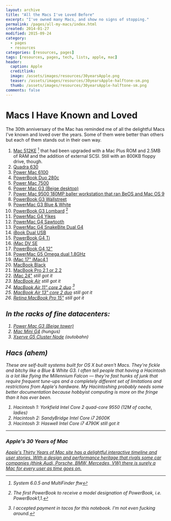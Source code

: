 ```yaml
---
layout: archive
title: "All the Macs I've Loved Before"
excerpt: "I've owned many Macs, and show no signs of stopping."
permalink: /pages/all-my-macs/index.html
created: 2014-01-27
modified: 2015-09-24
category:
  - pages
  - resources
categories: [resources, pages]
tags: [resources, pages, tech, lists, apple, mac]
header:
  caption: Apple
  creditlink:
  image: /assets/images/resources/30yearsApple.png
  teaser: /assets/images/resources/30yearsApple-halftone-sm.png
  thumb: /assets/images/resources/30yearsApple-halftone-sm.png
comments: false
---
```

# Macs I Have Known and Loved

The 30th anniversary of the Mac has reminded me of all the delightful Macs I've known and loved over the years. Some of them were better than others but each of them stands out in their own way.

1. [Mac 512KE](http://en.wikipedia.org/wiki/Macintosh_512K) [^1] that had been upgraded with a Mac Plus ROM and 2.5MB of RAM and the addition of external SCSI. Still with an 800KB floppy drive, though.
1. [Quadra 630](http://en.wikipedia.org/wiki/Quadra_630) 
1. [Power Mac 6100](http://en.wikipedia.org/wiki/Power_Macintosh_6100)
1. [PowerBook Duo 280c](http://en.wikipedia.org/wiki/PowerBook_Duo)
1. [Power Mac 7500](http://en.wikipedia.org/wiki/Power_Macintosh_7500)
1. [Power Mac G3 (Beige desktop)](http://en.wikipedia.org/wiki/Power_Macintosh_G3)
1. [Power Mac 9500 180MP baller workstation that ran BeOS and Mac OS 9](http://en.wikipedia.org/wiki/Power_Macintosh_9500)
1. [PowerBook G3 Wallstreet](http://en.wikipedia.org/wiki/PowerBook_G3)
1. [PowerMac G3 Blue & White](http://en.wikipedia.org/wiki/Power_Macintosh_G3_(Blue_%26_White))
1. [PowerBook G3 Lombard](http://en.wikipedia.org/wiki/PowerBook_G3) [^2]
1. [PowerMac G4 Yikes](http://en.wikipedia.org/wiki/Power_Macintosh_G4)
1. [PowerMac G4 Sawtooth](http://en.wikipedia.org/wiki/Power_Macintosh_G4)
1. [PowerMac G4 SnakeBite Dual G4](http://en.wikipedia.org/wiki/Power_Macintosh_G4)
1. [iBook Dual USB](http://en.wikipedia.org/wiki/IBook) 
1. [PowerBook G4 Ti](http://en.wikipedia.org/wiki/PowerBook_G4)
1. [iMac DV SE](http://en.wikipedia.org/wiki/IMac_G3)
1. [PowerBook G4 12"](http://en.wikipedia.org/wiki/PowerBook_G4)
1. [PowerMac G5 Omega dual 1.8GHz](http://en.wikipedia.org/wiki/Power_Macintosh_G5)
1. [iMac 17" iMac4,1](http://en.wikipedia.org/wiki/IMac_(Intel-based))
1. [MacBook Black](http://en.wikipedia.org/wiki/MacBook)
1. [MacBook Pro 2,1 or 2,2](http://en.wikipedia.org/wiki/MacBook_Pro)
1. [iMac 24"](http://en.wikipedia.org/wiki/IMac_(Intel-based)) *still got it* <i class="fa fa-icon-thumbs-up">
1. [MacBook Air](http://en.wikipedia.org/wiki/MacBook_Air) *still got it* <i class="fa fa-icon-thumbs-up"></i>
1. [MacBook Air 11" core 2 duo](http://en.wikipedia.org/wiki/MacBook_Air) [^tacos]
1. [MacBook Air 13" core 2 duo](http://en.wikipedia.org/wiki/MacBook_Air) *still got it* <i class="fa fa-icon-thumbs-up"></i>
1. [Retina MacBook Pro 15"](http://en.wikipedia.org/wiki/MacBook_Pro) *still got it* <i class="fa fa-icon-thumbs-up"></i>

## In the racks of fine datacenters:

1. [Power Mac G3 (Beige tower)](http://en.wikipedia.org/wiki/Power_Macintosh_G3)
1. [Mac Mini G4](http://en.wikipedia.org/wiki/Mac_Mini) (hungus)
1. [Xserve G5 Cluster Node](http://en.wikipedia.org/wiki/Xserve) (autobahn)

## Hacs *(ahem)*

These are self-built systems built for OS X but aren't Macs. They're fickle and bitchy like a Blue & White G3. I often tell people that having a Hacintosh is a lot like flying the Millennium Falcon — they're fast hunks of junk that require frequent tune-ups and a completely different set of limitations and restrictions from Apple's hardware. My Hacintoshing probably needs some better documentation because hobbyist computing is more on the fringe than it has ever been.

1. Hacintosh 1: Yorkfield Intel Core 2 quad-core 9550 (12M of cache, ladies)
1. Hacintosh 2: SandyBridge Intel Core i7 2600K 
1. Hacintosh 3: Haswell Intel Core i7 4790K *still got it* <i class="fa fa-icon-thumbs-up"></i>

---

### Apple's 30 Years of Mac

<a href="http://www.apple.com/30-years/" class="link">Apple's Thirty Years of Mac site has a delightful interactive timeline and user stories. With a design and performance heritage that rivals some car companies (think Audi, Porsche, BMW, Mercedes, VW) there is surely a Mac for every user as time goes on.</a>


[^1]: System 6.0.5 and MultiFinder ftw
[^2]: The first PowerBook to receive a model designation of PowerBook, i.e. PowerBook1,1.
[^tacos]: I accepted payment in tacos for this notebook. I'm not even fucking around.
